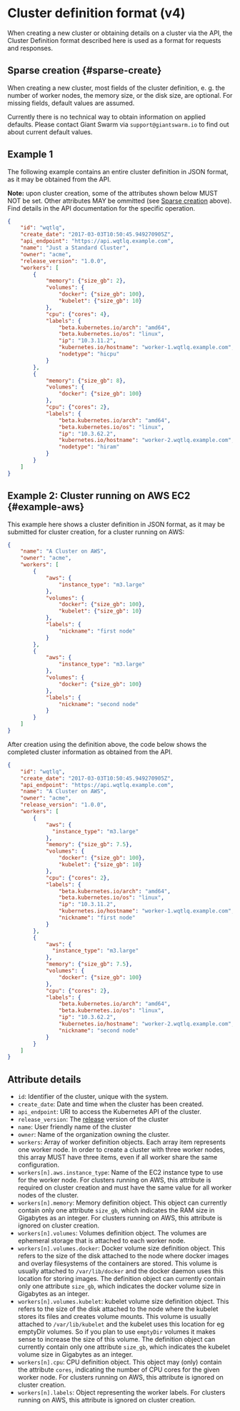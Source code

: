 # Cluster definition format (v4)

When creating a new cluster or obtaining details on a cluster via the API, the Cluster Definition format described here is used as a format for requests and responses.

## Sparse creation {#sparse-create}

When creating a new cluster, most fields of the cluster definition, e. g. the number of worker nodes, the memory size, or the disk size, are optional. For missing fields, default values are assumed.

Currently there is no technical way to obtain information on applied defaults. Please contact Giant Swarm via `support@giantswarm.io` to find out about current default values.

## Example 1

The following example contains an entire cluster definition in JSON format, as it may be obtained from the API.

__Note:__ upon cluster creation, some of the attributes shown below MUST NOT be set. Other attributes MAY be ommitted (see [Sparse creation](#sparse-create) above). Find details in the API documentation for the specific operation.

```json
{
    "id": "wqtlq",
    "create_date": "2017-03-03T10:50:45.949270905Z",
    "api_endpoint": "https://api.wqtlq.example.com",
    "name": "Just a Standard Cluster",
    "owner": "acme",
    "release_version": "1.0.0",
    "workers": [
        {
            "memory": {"size_gb": 2},
            "volumes": {
                "docker": {"size_gb": 100},
                "kubelet": {"size_gb": 10}
            },
            "cpu": {"cores": 4},
            "labels": {
                "beta.kubernetes.io/arch": "amd64",
                "beta.kubernetes.io/os": "linux",
                "ip": "10.3.11.2",
                "kubernetes.io/hostname": "worker-1.wqtlq.example.com",
                "nodetype": "hicpu"
            }
        },
        {
            "memory": {"size_gb": 8},
            "volumes": {
                "docker": {"size_gb": 100}
            },
            "cpu": {"cores": 2},
            "labels": {
                "beta.kubernetes.io/arch": "amd64",
                "beta.kubernetes.io/os": "linux",
                "ip": "10.3.62.2",
                "kubernetes.io/hostname": "worker-2.wqtlq.example.com",
                "nodetype": "hiram"
            }
        }
    ]
}
```

## Example 2: Cluster running on AWS EC2 {#example-aws}

This example here shows a cluster definition in JSON format, as it may be submitted for cluster creation, for a cluster running on AWS:

```json
{
    "name": "A Cluster on AWS",
    "owner": "acme",
    "workers": [
        {
            "aws": {
                "instance_type": "m3.large"
            },
            "volumes": {
                "docker": {"size_gb": 100},
                "kubelet": {"size_gb": 10}
            },
            "labels": {
                "nickname": "first node"
            }
        },
        {
            "aws": {
                "instance_type": "m3.large"
            },
            "volumes": {
                "docker": {"size_gb": 100}
            },
            "labels": {
                "nickname": "second node"
            }
        }
    ]
}
```

After creation using the definition above, the code below shows the completed cluster information as obtained from the API.

```json
{
    "id": "wqtlq",
    "create_date": "2017-03-03T10:50:45.949270905Z",
    "api_endpoint": "https://api.wqtlq.example.com",
    "name": "A Cluster on AWS",
    "owner": "acme",
    "release_version": "1.0.0",
    "workers": [
        {
            "aws": {
              "instance_type": "m3.large"
            },
            "memory": {"size_gb": 7.5},
            "volumes": {
                "docker": {"size_gb": 100},
                "kubelet": {"size_gb": 10}
            },
            "cpu": {"cores": 2},
            "labels": {
                "beta.kubernetes.io/arch": "amd64",
                "beta.kubernetes.io/os": "linux",
                "ip": "10.3.11.2",
                "kubernetes.io/hostname": "worker-1.wqtlq.example.com",
                "nickname": "first node"
            }
        },
        {
            "aws": {
              "instance_type": "m3.large"
            },
            "memory": {"size_gb": 7.5},
            "volumes": {
                "docker": {"size_gb": 100}
            },
            "cpu": {"cores": 2},
            "labels": {
                "beta.kubernetes.io/arch": "amd64",
                "beta.kubernetes.io/os": "linux",
                "ip": "10.3.62.2",
                "kubernetes.io/hostname": "worker-2.wqtlq.example.com",
                "nickname": "second node"
            }
        }
    ]
}
```

## Attribute details

- `id`: Identifier of the cluster, unique with the system.
- `create_date`: Date and time when the cluster has been created.
- `api_endpoint`: URI to access the Kubernetes API of the cluster.
- `release_version`: The [release](https://docs.giantswarm.io/api/#tag/releases) version of the cluster
- `name`: User friendly name of the cluster
- `owner`: Name of the organization owning the cluster.
- `workers`: Array of worker definition objects. Each array item represents one worker node. In order to create a cluster with three worker nodes, this array MUST have three items, even if all worker share the same configuration.
- `workers[n].aws.instance_type`: Name of the EC2 instance type to use for the worker node. For clusters running on AWS, this attribute is required on cluster creation and must have the same value for all worker nodes of the cluster.
- `workers[n].memory`: Memory definition object. This object can currently contain only one attribute `size_gb`, which indicates the RAM size in Gigabytes as an integer. For clusters running on AWS, this attribute is ignored on cluster creation.
- `workers[n].volumes`: Volumes definition object. The volumes are ephemeral storage that is attached to each worker node. 
- `workers[n].volumes.docker`: Docker volume size definition object. This refers to the size of the disk attached to the node where docker images and overlay filesystems of the containers are stored. This volume is usually attached to `/var/lib/docker` and the docker daemon uses this location for storing images. The definition object can currently contain only one attribute `size_gb`, which indicates the docker volume size in Gigabytes as an integer. 
- `workers[n].volumes.kubelet`: kubelet volume size definition object. This refers to the size of the disk attached to the node where the kubelet stores its files and creates volume mounts. This volume is usually attached to `/var/lib/kubelet` and the kubelet uses this location for eg emptyDir volumes. So if you plan to use `emptyDir` volumes it makes sense to increase the size of this volume. The definition object can currently contain only one attribute `size_gb`, which indicates the kubelet volume size in Gigabytes as an integer. 
- `workers[n].cpu`: CPU definition object. This object may (only) contain the attribute `cores`, indicating the number of CPU cores for the given worker node. For clusters running on AWS, this attribute is ignored on cluster creation.
- `workers[n].labels`: Object representing the worker labels. For clusters running on AWS, this attribute is ignored on cluster creation.
